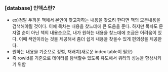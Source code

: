 ### [database] 인덱스란?
- ex)정말 두꺼운 책에서 본인이 찾고자하는 내용을 찾으려 한다면 책의 모든내용을 검색해야될 것이다. 이에 목차는 내용을 찾느데에 큰 도움을 준다. 하지만 목차도 문자열 순이 아닌 책의 내용순으로, 내가 원하는 내용을 찾느데에 조금은 어려움이 있다. 이때 색인이라는 것을 제공해서 좀더 쉽게 내용을 찾을수 있게 편의성을 제공한다.
- 원하는 내용을 기준으로 정렬, 재배치(새로운 index table이 필요)
- 즉 rowid를 기준으로 데이터를 탐색할수 있도록 유도해서 쿼리의 성능을 향상시키기 위함

